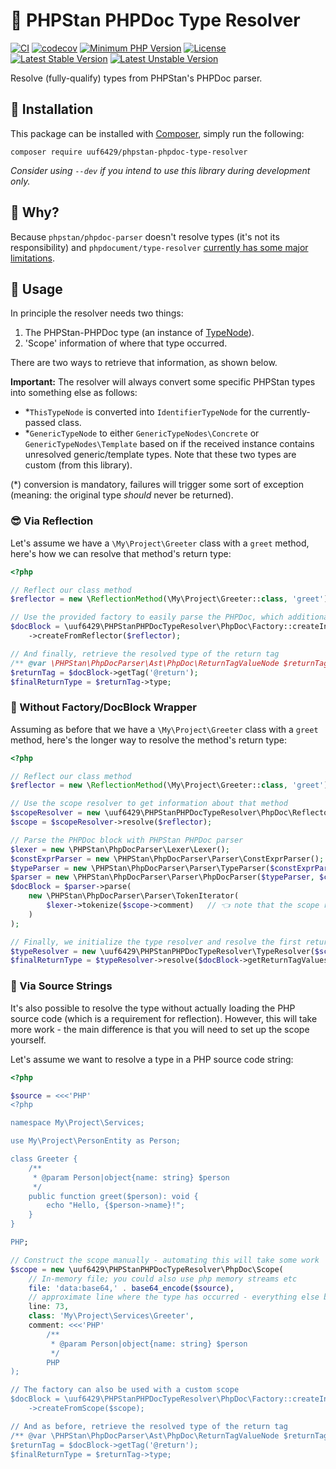 # 📡 PHPStan PHPDoc Type Resolver

[![CI](https://github.com/uuf6429/phpstan-phpdoc-type-resolver/actions/workflows/ci.yml/badge.svg)](https://github.com/uuf6429/phpstan-phpdoc-type-resolver/actions/workflows/ci.yml)
[![codecov](https://codecov.io/gh/uuf6429/phpstan-phpdoc-type-resolver/branch/main/graph/badge.svg)](https://codecov.io/gh/uuf6429/phpstan-phpdoc-type-resolver)
[![Minimum PHP Version](https://img.shields.io/badge/php-%5E8.1-8892BF.svg)](https://php.net/)
[![License](https://img.shields.io/badge/license-MIT-428F7E.svg)](https://github.com/uuf6429/phpstan-phpdoc-type-resolver/blob/main/LICENSE)
[![Latest Stable Version](https://poser.pugx.org/uuf6429/phpstan-phpdoc-type-resolver/v)](https://packagist.org/packages/uuf6429/phpstan-phpdoc-type-resolver)
[![Latest Unstable Version](https://poser.pugx.org/uuf6429/phpstan-phpdoc-type-resolver/v/unstable)](https://packagist.org/packages/uuf6429/phpstan-phpdoc-type-resolver)

Resolve (fully-qualify) types from PHPStan's PHPDoc parser.

## 💾 Installation

This package can be installed with [Composer](https://getcomposer.org), simply run the following:

```shell
composer require uuf6429/phpstan-phpdoc-type-resolver
```

_Consider using `--dev` if you intend to use this library during development only._

## 🤔 Why?

Because `phpstan/phpdoc-parser` doesn't resolve types (it's not its responsibility) and `phpdocument/type-resolver`
[currently has some major limitations](https://github.com/phpDocumentor/ReflectionDocBlock/issues/372).

## 🚀 Usage

In principle the resolver needs two things:
1. The PHPStan-PHPDoc type (an instance of [TypeNode](https://github.com/phpstan/phpdoc-parser/blob/1.23.x/src/Ast/Type/TypeNode.php)).
2. 'Scope' information of where that type occurred.

There are two ways to retrieve that information, as shown below.

**Important:** The resolver will always convert some specific PHPStan types into something else as follows:
- *`ThisTypeNode` is converted into `IdentifierTypeNode` for the currently-passed class.
- *`GenericTypeNode` to either `GenericTypeNodes\Concrete` or `GenericTypeNodes\Template` based on if the received
   instance contains unresolved generic/template types. Note that these two types are custom (from this library).

(*) conversion is mandatory, failures will trigger some sort of exception (meaning: the original type _should_ never be
returned).

### 😎 Via Reflection

Let's assume we have a `\My\Project\Greeter` class with a `greet` method, here's how we can resolve that method's
return type:

```php
<?php

// Reflect our class method
$reflector = new \ReflectionMethod(\My\Project\Greeter::class, 'greet');

// Use the provided factory to easily parse the PHPDoc, which additionally automatically resolves the types
$docBlock = \uuf6429\PHPStanPHPDocTypeResolver\PhpDoc\Factory::createInstance()
    ->createFromReflector($reflector);

// And finally, retrieve the resolved type of the return tag
/** @var \PHPStan\PhpDocParser\Ast\PhpDoc\ReturnTagValueNode $returnTag */
$returnTag = $docBlock->getTag('@return');
$finalReturnType = $returnTag->type;
```

### 🙈 Without Factory/DocBlock Wrapper

Assuming as before that we have a `\My\Project\Greeter` class with a `greet` method, here's the longer way to resolve
the method's return type:

```php
<?php

// Reflect our class method
$reflector = new \ReflectionMethod(\My\Project\Greeter::class, 'greet');

// Use the scope resolver to get information about that method
$scopeResolver = new \uuf6429\PHPStanPHPDocTypeResolver\PhpDoc\ReflectorScopeResolver();
$scope = $scopeResolver->resolve($reflector);

// Parse the PHPDoc block with PHPStan PHPDoc parser
$lexer = new \PHPStan\PhpDocParser\Lexer\Lexer();
$constExprParser = new \PHPStan\PhpDocParser\Parser\ConstExprParser();
$typeParser = new \PHPStan\PhpDocParser\Parser\TypeParser($constExprParser);
$parser = new \PHPStan\PhpDocParser\Parser\PhpDocParser($typeParser, $constExprParser);
$docBlock = $parser->parse(
    new \PHPStan\PhpDocParser\Parser\TokenIterator(
        $lexer->tokenize($scope->comment)   // 👈 note that the scope resolver also retrieves the PHPDoc block for us
    )
);

// Finally, we initialize the type resolver and resolve the first return type of the doc block
$typeResolver = new \uuf6429\PHPStanPHPDocTypeResolver\TypeResolver($scope);
$finalReturnType = $typeResolver->resolve($docBlock->getReturnTagValues()[0]->type);
```

### 🤪 Via Source Strings

It's also possible to resolve the type without actually loading the PHP source code (which is a requirement for
reflection). However, this will take more work - the main difference is that you will need to set up the scope yourself.

Let's assume we want to resolve a type in a PHP source code string:

```php
<?php

$source = <<<'PHP'
<?php

namespace My\Project\Services;

use My\Project\PersonEntity as Person;

class Greeter {
    /**
     * @param Person|object{name: string} $person
     */
    public function greet($person): void {
        echo "Hello, {$person->name}!";
    }
}

PHP;

// Construct the scope manually - automating this will take some work
$scope = new \uuf6429\PHPStanPHPDocTypeResolver\PhpDoc\Scope(
    // In-memory file; you could also use php memory streams etc
    file: 'data:base64,' . base64_encode($source),
    // approximate line where the type has occurred - everything else below has to be specified manually
    line: 73,
    class: 'My\Project\Services\Greeter',
    comment: <<<'PHP'
        /**
         * @param Person|object{name: string} $person
         */
        PHP
);

// The factory can also be used with a custom scope
$docBlock = \uuf6429\PHPStanPHPDocTypeResolver\PhpDoc\Factory::createInstance()
    ->createFromScope($scope);

// And as before, retrieve the resolved type of the return tag
/** @var \PHPStan\PhpDocParser\Ast\PhpDoc\ReturnTagValueNode $returnTag */
$returnTag = $docBlock->getTag('@return');
$finalReturnType = $returnTag->type;
```
